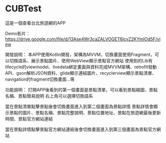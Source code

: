 # CUBTest
這是一個查看台北旅遊網的APP

Demo影片：
https://drive.google.com/file/d/13Ase4Wr3caZALVOGET6lcvZ2KYmIOd5F/view

開發說明：
本APP使用Kotlin開發，架構為MVVM，切換畫面使用Fragment，可以切換語系、展示景點圖片、使用WebView顯示景點官方網站
使用到的Lib有lifecycle的viewmodel、livedata綁定畫面與資料完成MVVM架構、retrofit發動API、gson解析JSON資料、glide顯示連結圖片、recyclerview顯示景點清單、navigation的fragment切換畫面...等

功能說明：
打開APP後看到的第一個畫面是景點清單，可以看到景點縮圖、景點名稱、景點簡易說明
右上角可以選擇切換語系

當在景點清單點擊景點後會切換畫面進入到第二個畫面為景點詳情
景點詳情會顯示景點的圖片、景點名稱、景點完整說明、景點位置地址、景點在旅遊網最後更新時間、景點官方網站連結

當在景點詳情點擊景點官方網站連結後會切換畫面進入到第三個畫面為景點官方網站